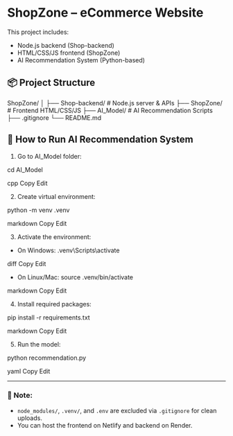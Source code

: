 # ShopZone – eCommerce Website

This project includes:
- Node.js backend (Shop-backend)
- HTML/CSS/JS frontend (ShopZone)
- AI Recommendation System (Python-based)

## 📦 Project Structure

ShopZone/
│
├── Shop-backend/ # Node.js server & APIs
├── ShopZone/ # Frontend HTML/CSS/JS
├── AI_Model/ # AI Recommendation Scripts
├── .gitignore
└── README.md

## 🚀 How to Run AI Recommendation System

1. Go to AI_Model folder:

cd AI_Model

cpp
Copy
Edit

2. Create virtual environment:

python -m venv .venv

markdown
Copy
Edit

3. Activate the environment:

- On Windows:
.venv\Scripts\activate

diff
Copy
Edit

- On Linux/Mac:
source .venv/bin/activate

markdown
Copy
Edit

4. Install required packages:

pip install -r requirements.txt

markdown
Copy
Edit

5. Run the model:

python recommendation.py

yaml
Copy
Edit

---

### 🔐 Note:
- `node_modules/`, `.venv/`, and `.env` are excluded via `.gitignore` for clean uploads.
- You can host the frontend on Netlify and backend on Render.


